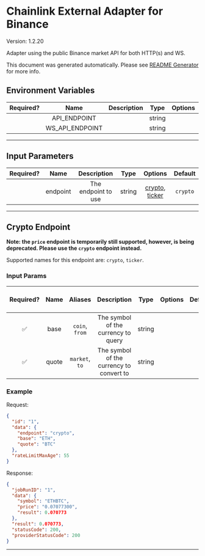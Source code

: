# Chainlink External Adapter for Binance

Version: 1.2.20

Adapter using the public Binance market API for both HTTP(s) and WS.

This document was generated automatically. Please see [README Generator](../../scripts#readme-generator) for more info.

## Environment Variables

| Required? |      Name       | Description |  Type  | Options |              Default               |
| :-------: | :-------------: | :---------: | :----: | :-----: | :--------------------------------: |
|           |  API_ENDPOINT   |             | string |         |     `https://api.binance.com`      |
|           | WS_API_ENDPOINT |             | string |         | `wss://stream.binance.com:9443/ws` |

---

## Input Parameters

| Required? |   Name   |     Description     |  Type  |                        Options                         | Default  |
| :-------: | :------: | :-----------------: | :----: | :----------------------------------------------------: | :------: |
|           | endpoint | The endpoint to use | string | [crypto](#crypto-endpoint), [ticker](#crypto-endpoint) | `crypto` |

---

## Crypto Endpoint

**Note: the `price` endpoint is temporarily still supported, however, is being deprecated. Please use the `crypto` endpoint instead.**

Supported names for this endpoint are: `crypto`, `ticker`.

### Input Params

| Required? | Name  |    Aliases     |               Description                |  Type  | Options | Default | Depends On | Not Valid With |
| :-------: | :---: | :------------: | :--------------------------------------: | :----: | :-----: | :-----: | :--------: | :------------: |
|    ✅     | base  | `coin`, `from` |   The symbol of the currency to query    | string |         |         |            |                |
|    ✅     | quote | `market`, `to` | The symbol of the currency to convert to | string |         |         |            |                |

### Example

Request:

```json
{
  "id": "1",
  "data": {
    "endpoint": "crypto",
    "base": "ETH",
    "quote": "BTC"
  },
  "rateLimitMaxAge": 55
}
```

Response:

```json
{
  "jobRunID": "1",
  "data": {
    "symbol": "ETHBTC",
    "price": "0.07077300",
    "result": 0.070773
  },
  "result": 0.070773,
  "statusCode": 200,
  "providerStatusCode": 200
}
```

---
